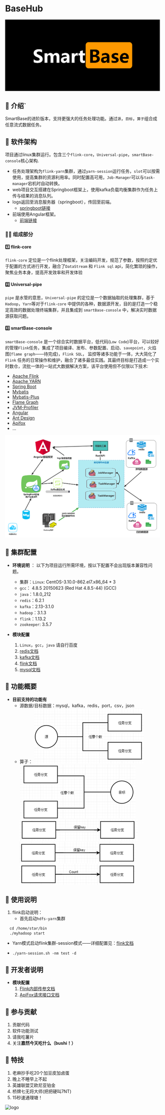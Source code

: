 # BaseHub
![logo](pics/download.png)

## 🚀 介绍`
SmartBase的进阶版本，支持更强大的任务处理功能。通过`源`，`目标`，`算子`组合成任意流式数据任务。

## 🍗 软件架构
项目通过linux集群运行。包含三个`flink-core`，`Universal-pipe`，`smartBase-console`核心架构.
- 任务处理架构为`flink-yarn`集群，通过`yarn-session`运行任务，`slot`可以按需使用，提高集群的资源利用率。同时配置高可用，`Job-Manager`可以与`task-manager`宕机时自动转换。
- web项目交互搭建在Springboot框架上，使用kafka负载均衡集群作为任务上传与结果的消息队列。
- logs返回至消息服务器（springboot），传回至前端。
    - [springboot链接](https://gitee.com/StarGrys/smart-base)
- 前端使用Angular框架。
    - [前端链接](https://gitee.com/det0cte/smart-base-web-dashborad)


### 🏳‍🌈 组成部分

#### 1️⃣ flink-core

`flink-core` 定位是一个flink处理框架，关注编码开发，规范了参数，按照约定优于配置的方式进行开发，融合了`DataStream` 和 `Flink sql` api，简化繁琐的操作，聚焦业务本身，提高开发效率和开发体验

#### 2️⃣ Universal-pipe

`pipe` 是水管的意思，`Universal-pipe` 的定位是一个数据抽取的处理集群，基于 `Hadoop`，`Yarn`等对于`flink-core` 中提供的各种，数据源开发，目的是打造一个稳定高效的数据处理终端集群，并且集成到 `smartBase-console` 中，解决实时数据源获取问题。

#### 3️⃣ smartBase-console

`smartBase-console` 是一个综合实时数据平台，低代码(`Low Code`)平台，可以较好的管理`Flink`任务，集成了项目编译、发布、参数配置、启动、`savepoint`，火焰图(`flame graph`——待完成)，`Flink SQL`， 监控等诸多功能于一体，大大简化了 `Flink` 任务的日常操作和维护，融合了诸多最佳实践。其最终目标是打造成一个实时数仓，流批一体的一站式大数据解决方案，该平台使用但不仅限以下技术:

* [Apache Flink](http://flink.apache.org)
* [Apache YARN](http://hadoop.apache.org)
* [Spring Boot](https://spring.io/projects/spring-boot/)
* [Mybatis](http://www.mybatis.org)
* [Mybatis-Plus](http://mp.baomidou.com)
* [Flame Graph](http://www.brendangregg.com/FlameGraphs)
* [JVM-Profiler](https://github.com/uber-common/jvm-profiler)
* [Angular](https://angular.cn/)
* [Ant Design](https://antd.com/)
* [Apifox](https://gitee.com/apifox/)
* ...

![项目总体架构](pics/MetaFlink2.png)


## 🍪 集群配置
-  **环境说明** ： 以下为项目运行所需环境，按以下配置不会出现版本兼容性问题。
    - 集群：`Linux`: CentOS-3.10.0-862.el7.x86_64 * 3
    - `gcc`： 4.8.5 20150623 (Red Hat 4.8.5-44) (GCC) 
    - `java`：1.8.0_212
    - `redis`：6.2.1
    - `kafka`：2.13-3.1.0
    - `hadoop`：3.1.3
    - `flink`：1.13.2
    - `zookeeper`: 3.5.7
    
-  **模块配置** 
    1.  `Linux`，`gcc`，`java` 请自行百度
    2.  [redis文档](docs/redis.md)
    3.  [kafka文档](docs/kafka.md)
    4.  [flink文档](docs/flink.md)
    5.  [mysql文档](docs/mysql.md)


## 🍦 功能概要
-  **目前支持的功能有**
    - 源数据/目标数据：mysql，kafka，redis，port，csv，json
    - 算子：
        ![散算子](pics/OpratorPic/san.png)
        ![合算子](pics/OpratorPic/he.png)
        ![存算子](pics/OpratorPic/cun.png)
        ![灭算子](pics/OpratorPic/mie.png)
        ![计算子](pics/OpratorPic/ji.png)
 




## 🍟 使用说明
1.  flink启动说明：
    - 首先启动`hdfs-yarn`集群

```
  cd /home/star/bin
  ./myhadoop start
```

- Yarn模式启动flink集群-session模式——详细配置见：[flink文档](docs/flink.md)

- ```
  ./yarn-session.sh -nm test -d
  ```


## 🍍 开发者说明
-  **模块配置** 
    1.  [Flink内部传参文档](docs/Parameter.md)
    1.  [ApiFox请求接口文档](docs/interfaceTest.md)


## 🍇 参与贡献

1. 贡献代码
2. 软件功能测试
3. 请我吃薯片
4. 关注**嘉然今天吃什么（bushi！）**

 

## 🔪 特技

1.  老麻抄手吃20个加豆皮加卤蛋
2.  晚上不睡早上不起
3.  英雄联盟艾欧尼亚铂金
4.  桥牌七无将大师(把把硬叫7NT)
5.  15秒速通理塘！

![logo](pics/logo1.png)